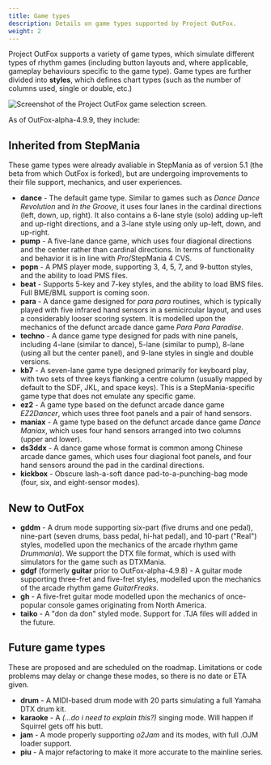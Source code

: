 ```yaml
---
title: Game types
description: Details on game types supported by Project OutFox.
weight: 2
---
```


Project OutFox supports a variety of game types, which simulate different types of rhythm games (including button layouts and, where applicable, gameplay behaviours specific to the game type). Game types are further divided into **styles**, which defines chart types (such as the number of columns used, single or double, etc.)

![Screenshot of the Project OutFox game selection screen.](/getting-started/select-game-type.png)

As of OutFox-alpha-4.9.9, they include:

## Inherited from StepMania 

These game types were already avaliable in StepMania as of version 5.1 (the beta from which OutFox is forked), but are undergoing improvements to their file support, mechanics, and user experiences.

* **dance** - The default game type. Similar to games such as _Dance Dance Revolution_ and _In the Groove_, it uses four lanes in the cardinal directions (left, down, up, right). It also contains a 6-lane style (solo) adding up-left and up-right directions, and a 3-lane style using only up-left, down, and up-right.
* **pump** - A five-lane dance game, which uses four diagional directions and the center rather than cardinal directions. In terms of functionality and behavior it is in line with  _Pro_/StepMania 4 CVS.
* **popn** - A PMS player mode, supporting 3, 4, 5, 7, and 9-button styles, and the ability to load PMS files.
* **beat** - Supports 5-key and 7-key styles, and the ability to load BMS files. Full BME/BML support is coming soon.
* **para** - A dance game designed for _para para_ routines, which is typically played with five infrared hand sensors in a semicircular layout, and uses a considerably looser scoring system. It is modelled upon the mechanics of the defunct arcade dance game _Para Para Paradise_.
* **techno** - A dance game type designed for pads with nine panels, including 4-lane (similar to dance), 5-lane (similar to pump), 8-lane (using all but the center panel), and 9-lane styles in single and double versions.
* **kb7** - A seven-lane game type designed primarily for keyboard play, with two sets of three keys flanking a centre column (usually mapped by default to the SDF, JKL, and space keys). This is a StepMania-specific game type that does not emulate any specific game.
* **ez2** - A game type based on the defunct arcade dance game _EZ2Dancer_, which uses three foot panels and a pair of hand sensors.
* **maniax** - A game type based on the defunct arcade dance game _Dance Maniax_, which uses four hand sensors arranged into two columns (upper and lower).
* **ds3ddx** - A dance game whose format is common among Chinese arcade dance games, which uses four diagional foot panels, and four hand sensors around the pad in the cardinal directions.
* **kickbox** - Obscure lash-a-soft dance pad-to-a-punching-bag mode (four, six, and eight-sensor modes).

## New to OutFox

* **gddm** - A drum mode supporting six-part (five drums and one pedal), nine-part (seven drums, bass pedal, hi-hat pedal), and 10-part ("Real") styles, modelled upon the mechanics of the arcade rhythm game _Drummania_). We support the DTX file format, which is used with simulators for the game such as DTXMania.
* **gdgf** (formerly **guitar** prior to OutFox-alpha-4.9.8) - A guitar mode supporting three-fret and five-fret styles, modelled upon the mechanics of the arcade rhythm game _GuitarFreaks_.
* **gh** - A five-fret guitar mode modelled upon the mechanics of once-popular console games originating from North America.
* **taiko** - A "don da don" styled mode. Support for .TJA files will added in the future.

## Future game types

These are proposed and are scheduled on the roadmap. Limitations or code problems may delay or change these modes, so there is no date or ETA given.

* **drum** - A MIDI-based drum mode with 20 parts simulating a full Yamaha DTX drum kit.
* **karaoke** -  A _(...do i need to explain this?)_ singing mode. Will happen if Squirrel gets off his butt.
* **jam** - A mode properly supporting _o2Jam_ and its modes, with full .OJM loader support.
* **piu** - A major refactoring to make it more accurate to the mainline series.
